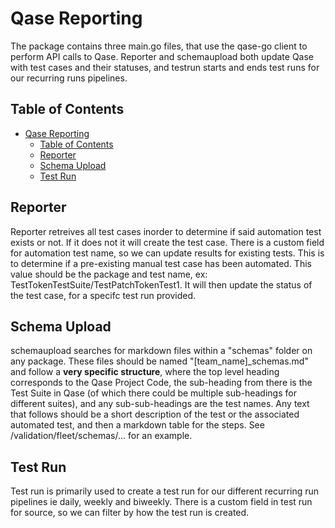# Qase Reporting

The package contains three main.go files, that use the qase-go client to perform API calls to Qase. Reporter and schemaupload both update Qase with test cases and their statuses, and testrun starts and ends test runs for our recurring runs pipelines.

## Table of Contents
- [Qase Reporting](#qase-reporting)
  - [Table of Contents](#table-of-contents)
  - [Reporter](#reporter)
  - [Schema Upload](#schema-upload)
  - [Test Run](#test-run)

## Reporter
Reporter retreives all test cases inorder to determine if said automation test exists or not. If it does not it will create the test case. There is a custom field for automation test name, so we can update results for existing tests. This is to determine if a pre-existing manual test case has been automated. This value should be the package and test name, ex: TestTokenTestSuite/TestPatchTokenTest1. It will then update the status of the test case, for a specifc test run provided. 

## Schema Upload
schemaupload searches for markdown files within a "schemas" folder on any package. These files should be named "[team_name]_schemas.md" and follow a **very specific structure**, where the top level heading corresponds to the Qase Project Code, the sub-heading from there is the Test Suite in Qase (of which there could be multiple sub-headings for different suites), and any sub-sub-headings are the test names. Any text that follows should be a short description of the test or the associated automated test, and then a markdown table for the steps. See /validation/fleet/schemas/... for an example.

## Test Run
Test run is primarily used to create a test run for our different recurring run pipelines ie daily, weekly and biweekly. There is a custom field in test run for source, so we can filter by how the test run is created.